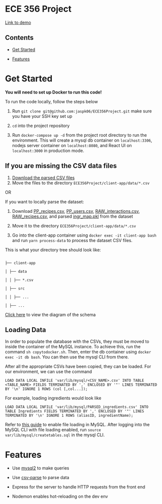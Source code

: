 
# ECE 356 Project
[Link to demo](https://uofwaterloo-my.sharepoint.com/:v:/g/personal/az3khan_uwaterloo_ca/EejngU-01nBBuyp5KAC2kOABgwkM9WrUGySFtfxXXSpEIw?e=O6UPn9)
  

## Contents

-  [Get Started](#get-started)

-  [Features](#features)

  

# Get Started

  

**You will need to set up Docker to run this code!**

  

To run the code locally, follow the steps below

1. Run `git clone git@github.com:jaspk06/ECE356Project.git` make sure you have your SSH key set up

2.  `cd` into the project repository

3. Run `docker-compose up -d` from the project root directory to run the environment. This will create a mysql db container on `localhost:3306`, nodejs server container on `localhost:8080`, and React UI on `localhost:3000` in production mode.

## If you are missing the CSV data files

1. [Download the parsed CSV files](https://drive.google.com/drive/folders/1D_Vd6cjL7tTgIL8spZp-c6kjpFtAEhtG?usp=sharing)
2. Move the files to the directory `ECE356Project/client-app/data/*.csv`

OR

If you want to locally parse the dataset:
1. Download [PP_recipes.csv](https://www.kaggle.com/shuyangli94/food-com-recipes-and-user-interactions?select=PP_recipes.csv), [PP_users.csv](https://www.kaggle.com/shuyangli94/food-com-recipes-and-user-interactions?select=PP_users.csv), [RAW_interactions.csv](https://www.kaggle.com/shuyangli94/food-com-recipes-and-user-interactions?select=RAW_interactions.csv), [RAW_recipes.csv](https://www.kaggle.com/shuyangli94/food-com-recipes-and-user-interactions?select=RAW_recipes.csv), and parsed [ingr_map.pkl](https://www.kaggle.com/shuyangli94/food-com-recipes-and-user-interactions?select=ingr_map.pkl) from the dataset

2. Move it to the directory `ECE356Project/client-app/data/*.csv`
3. Go into the client-app container using `docker exec -it client-app bash` and run `yarn process-data` to process the dataset CSV files.

This is what your directory tree should look like:

```

├── client-app

│ ├── data

│ │ ├── *.csv

│ ├── src

│ │ ├── ...

│ ├── ...

```

[Click here](https://dbdiagram.io/d/61a168448c901501c0d4b260) to view the diagram of the schema

  ## Loading Data
In order to populate the database with the CSVs, they must be moved to inside the container of the MySQL instance. To achieve this, run the command 
`sh copytodocker.sh`. Then, enter the db container using `docker exec -it db bash`. You can then use the mysql CLI from there.

After all the appropriate CSVs have been copied, they can be loaded. For our environment, we can use the command 

    LOAD DATA LOCAL INFILE 'var/lib/mysql/<CSV_NAME>.csv' INTO TABLE <TABLE_NAME> FIELDS TERMINATED BY ',' ENCLOSED BY '"' LINES TERMINATED BY '\n' IGNORE 1 ROWS (col [,col...]);
For example, loading ingredients would look like

    LOAD DATA LOCAL INFILE 'var/lib/mysql/PARSED_ingredients.csv' INTO TABLE Ingredients FIELDS TERMINATED BY ',' ENCLOSED BY '"' LINES TERMINATED BY '\n' IGNORE 1 ROWS (aliasID, ingredientName);
    
Refer to [this guide](https://stackoverflow.com/a/60717467/13013612) to enable file loading in MySQL. After logging into the MySQL CLI with file loading enabled, run `source var/lib/mysql/createtables.sql` in the mysql CLI.

# Features

  

- Use [mysql2](https://github.com/sidorares/node-mysql2) to make queries

- Use [csv-parse](https://github.com/adaltas/node-csv) to parse data

- Express for the server to handle HTTP requests from the front end

- Nodemon enables hot-reloading on the dev env
